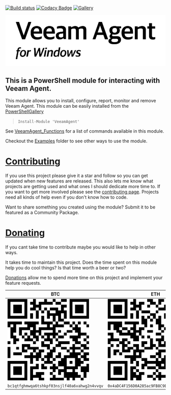 ﻿[![Build status](https://ci.appveyor.com/api/projects/status/5ebhwddd5n5iqw1a?svg=true)](https://ci.appveyor.com/project/christaylorcodes/veeamagent)
[![Codacy Badge](https://api.codacy.com/project/badge/Grade/37cbca9802d740aa91bcac68d4846400)](https://www.codacy.com/manual/christaylorcodes/VeeamAgent?utm_source=github.com&amp;utm_medium=referral&amp;utm_content=christaylorcodes/VeeamAgent&amp;utm_campaign=Badge_Grade)
[![Gallery](https://img.shields.io/powershellgallery/v/VeeamAgent?label=PS%20Gallery&logo=powershell&logoColor=white)](https://www.powershellgallery.com/packages/VeeamAgent)

![VeeamAgentLogo](vaw_01.png)

## This is a PowerShell module for interacting with Veeam Agent.

This module allows you to install, configure, report, monitor and remove Veeam Agent.
This module can be easily installed from the [PowerShellGallery](https://www.powershellgallery.com/packages/VeeamAgent)

> `Install-Module 'VeeamAgent'`

See [VeeamAgent_Functions](VeeamAgent_Functions.md) for a list of commands available in this module.

Checkout the [Examples](https://github.com/christaylorcodes/VeeamAgent/tree/master/Examples) folder to see other ways to use the module.

# [Contributing](CONTRIBUTING.md)

If you use this project please give it a star and follow so you can get updated when new features are released. This also lets me know what projects are getting used and what ones I should dedicate more time to. If you want to get more involved please see the [contributing page](CONTRIBUTING.md). Projects need all kinds of help even if you don't know how to code.

Want to share something you created using the module? Submit it to be featured as a Community Package.

# [Donating](https://paypal.me/ChrisTaylorCodes)

If you cant take time to contribute maybe you would like to help in other ways.

It takes time to maintain this project. Does the time spent on this module help you do cool things? Is that time worth a beer or two?

[Donations](https://paypal.me/ChrisTaylorCodes) allow me to spend more time on this project and implement your feature requests.

| BTC                                                                                                          | ETH                                                                                                          |
| ------------------------------------------------------------------------------------------------------------ | ------------------------------------------------------------------------------------------------------------ |
| ![bc1qtfghmwqa6tshkpf03nsjlf40a6vahwg2n4vvqv](./Donate/BTC.png "bc1qtfghmwqa6tshkpf03nsjlf40a6vahwg2n4vvqv") | ![0x4aDC4F156D0A285ac9FB8C9Bd1513fe64FE35F1B](./Donate/ETH.png "0x4aDC4F156D0A285ac9FB8C9Bd1513fe64FE35F1B") |
| `bc1qtfghmwqa6tshkpf03nsjlf40a6vahwg2n4vvqv`                                                                 | `0x4aDC4F156D0A285ac9FB8C9Bd1513fe64FE35F1B`                                                                 |
